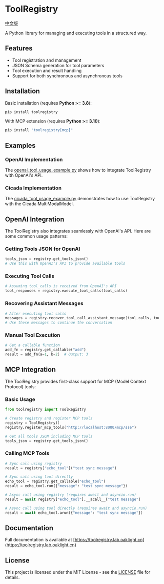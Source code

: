 # ToolRegistry

[中文版](README_zh.md)

A Python library for managing and executing tools in a structured way.

## Features

- Tool registration and management
- JSON Schema generation for tool parameters
- Tool execution and result handling
- Support for both synchronous and asynchronous tools

## Installation

Basic installation (requires **Python >= 3.8**):

```bash
pip install toolregistry
```

With MCP extension (requires **Python >= 3.10**):

```bash
pip install "toolregistry[mcp]"
```

## Examples

### OpenAI Implementation

The [openai_tool_usage_example.py](examples/openai_tool_usage_example.py) shows how to integrate ToolRegistry with OpenAI's API.

### Cicada Implementation

The [cicada_tool_usage_example.py](examples/cicada_tool_usage_example.py) demonstrates how to use ToolRegistry with the Cicada MultiModalModel.

## OpenAI Integration

The ToolRegistry also integrates seamlessly with OpenAI's API. Here are some common usage patterns:

### Getting Tools JSON for OpenAI

```python
tools_json = registry.get_tools_json()
# Use this with OpenAI's API to provide available tools
```

### Executing Tool Calls

```python
# Assuming tool_calls is received from OpenAI's API
tool_responses = registry.execute_tool_calls(tool_calls)
```

### Recovering Assistant Messages

```python
# After executing tool calls
messages = registry.recover_tool_call_assistant_message(tool_calls, tool_responses)
# Use these messages to continue the conversation
```

### Manual Tool Execution

```python
# Get a callable function
add_fn = registry.get_callable("add")
result = add_fn(a=1, b=2)  # Output: 3
```


## MCP Integration

The ToolRegistry provides first-class support for MCP (Model Context Protocol) tools:

### Basic Usage

```python
from toolregistry import ToolRegistry

# Create registry and register MCP tools
registry = ToolRegistry()
registry.register_mcp_tools("http://localhost:8000/mcp/sse")

# Get all tools JSON including MCP tools
tools_json = registry.get_tools_json()
```

### Calling MCP Tools

```python
# Sync call using registry
result = registry["echo_tool"]("test sync message")

# Sync call using tool directly
echo_tool = registry.get_callable("echo_tool")
result = echo_tool.run({"message": "test sync message"})

# Async call using registry (requires await and asyncio.run)
result = await registry["echo_tool"].__acall__("test message")

# Async call using tool directly (requires await and asyncio.run)
result = await echo_tool.arun({"message": "test sync message"})
```

## Documentation

Full documentation is available at [https://toolregistry.lab.oaklight.cn](https://toolregistry.lab.oaklight.cn)

## License

This project is licensed under the MIT License - see the [LICENSE](LICENSE) file for details.
